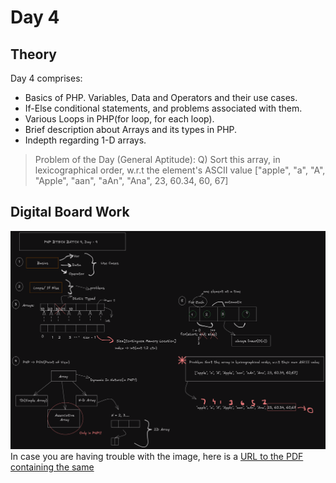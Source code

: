 # Day 4

## Theory
Day 4 comprises: 
- Basics of PHP. Variables, Data and Operators and their use cases.
- If-Else conditional statements, and problems associated with them.
- Various Loops in PHP(for loop, for each loop).
- Brief description about Arrays and its types in PHP.
- Indepth regarding 1-D arrays.

> Problem of the Day (General Aptitude):
> Q) Sort this array, in lexicographical order, w.r.t the element's ASCII value
> ["apple", "a", "A", "Apple", "aan", "aAn", "Ana", 23, 60.34, 60, 67]

## Digital Board Work
![Day 4 Boardwork](../docs/images/Day%204/Day4_docs.excalidraw.png)
In case you are having trouble with the image, here is a [URL to the PDF containing the same](../docs/pdfs/Day%204/Day4_docs.pdf)